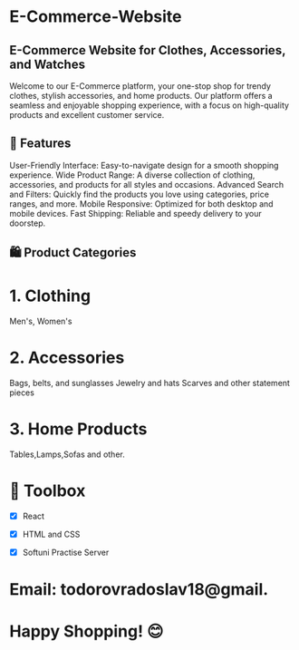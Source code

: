 # E-Commerce-Website
## E-Commerce Website for Clothes, Accessories, and Watches
Welcome to our E-Commerce platform, your one-stop shop for trendy clothes, stylish accessories, and home products. Our platform offers a seamless and enjoyable shopping experience, with a focus on high-quality products and excellent customer service.

## 🌟 Features
User-Friendly Interface: Easy-to-navigate design for a smooth shopping experience.
Wide Product Range: A diverse collection of clothing, accessories, and products for all styles and occasions.
Advanced Search and Filters: Quickly find the products you love using categories, price ranges, and more.
Mobile Responsive: Optimized for both desktop and mobile devices.
Fast Shipping: Reliable and speedy delivery to your doorstep.
## 🛍️ Product Categories
# 1. Clothing
Men's, Women's
# 2. Accessories
Bags, belts, and sunglasses
Jewelry and hats
Scarves and other statement pieces
# 3. Home Products
Tables,Lamps,Sofas and other.
# 🔧 Toolbox
- [x] React
- [x] HTML and CSS
- [x] Softuni Practise Server



# Email: todorovradoslav18@gmail.

# Happy Shopping! 😊

